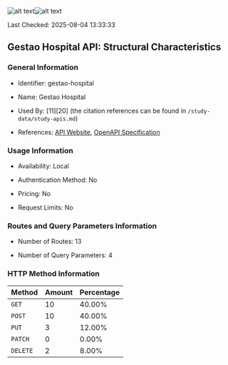 ![alt text](https://img.shields.io/badge/OpenAPI_Specification-Valid-brightgreen.svg)![alt text](https://img.shields.io/badge/Server_URL-Invalid-red.svg)

Last Checked: 2025-08-04 13:33:33

## Gestao Hospital API: Structural Characteristics

### General Information

- Identifier: gestao-hospital

- Name: Gestao Hospital

- Used By: [11][20] (the citation references can be found in `/study-data/study-apis.md`)

- References: [API Website](https://github.com/ValchanOficial/GestaoHospital), [OpenAPI Specification](https://github.com/WebFuzzing/EMB/blob/master/openapi-swagger/gestaohospital-rest.json)

### Usage Information

- Availability: Local

- Authentication Method: No

- Pricing: No

- Request Limits: No

### Routes and Query Parameters Information

- Number of Routes: 13

- Number of Query Parameters: 4

### HTTP Method Information

| Method | Amount | Percentage |
|--------|--------|------------|
| `GET` | 10 | 40.00% |
| `POST` | 10 | 40.00% |
| `PUT` | 3 | 12.00% |
| `PATCH` | 0 | 0.00% |
| `DELETE` | 2 | 8.00% |
